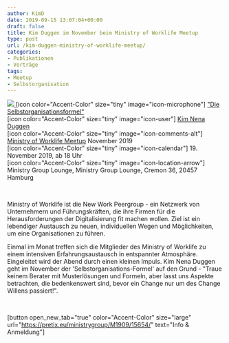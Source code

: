 ```yaml
---
author: KimD
date: 2019-09-15 13:07:04+00:00
draft: false
title: Kim Duggen im November beim Ministry of Worklife Meetup
type: post
url: /kim-duggen-ministry-of-worklife-meetup/
categories:
- Publikationen
- Vorträge
tags:
- Meetup
- Selbstorganisation
---
```


[![](https://www.embarc.de/wp-content/uploads/2019/10/worklife-meetup-logo.jpg)
](https://www.embarc.de/wp-content/uploads/2019/10/worklife-meetup-logo.jpg)[icon color="Accent-Color" size="tiny" image="icon-microphone"] ["Die Selbstorganisationsformel“](https://pretix.eu/ministrygroup/M1909/15654/)  
[icon color="Accent-Color" size="tiny" image="icon-user"] [Kim Nena Duggen](https://www.embarc.de/kim-duggen)  
[icon color="Accent-Color" size="tiny" image="icon-comments-alt"] [Ministry of Worklife Meetup](https://worklife.ministry.de/) November 2019  
[icon color="Accent-Color" size="tiny" image="icon-calendar"] 19. November 2019, ab 18 Uhr  
[icon color="Accent-Color" size="tiny" image="icon-location-arrow"] Ministry Group Lounge, Ministry Group Lounge, Cremon 36, 20457 Hamburg





 





Ministry of Worklife ist die New Work Peergroup - ein Netzwerk von Unternehmern und Führungskräften, die ihre Firmen für die Herausforderungen der Digitalisierung fit machen wollen. Ziel ist ein lebendiger Austausch zu neuen, individuellen Wegen und Möglichkeiten, um eine Organisationen zu führen.




Einmal im Monat treffen sich die Mitglieder des Ministry of Worklife zu einem intensiven Erfahrungsaustausch in entspannter Atmosphäre. Eingeleitet wird der Abend durch einen kleinen Impuls. Kim Nena Duggen geht im November der 'Selbstorganisations-Formel' auf den Grund - "Traue keinem Berater mit Musterlösungen und Formeln, aber lasst uns Aspekte betrachten, die bedenkenswert sind, bevor ein Change nur um des Change Willens passiert!".





 





[button open_new_tab="true" color="Accent-Color" size="large" url="https://pretix.eu/ministrygroup/M1909/15654/" text="Info & Anmeldung"]
